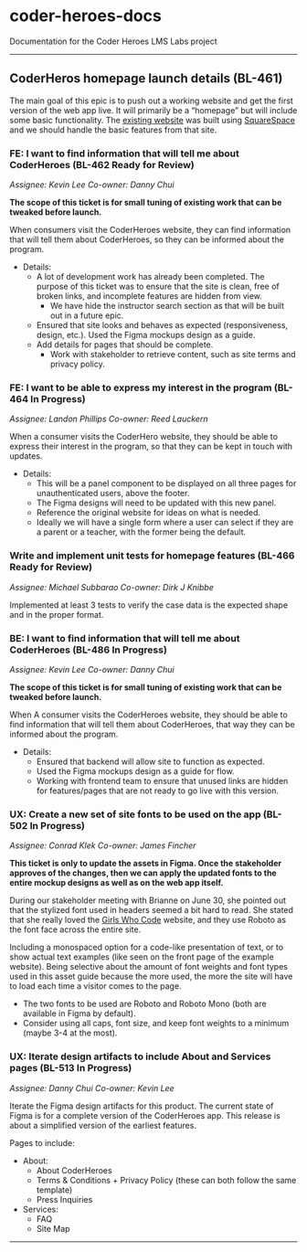 # coder-heroes-docs

Documentation for the Coder Heroes LMS Labs project

---

## CoderHeros homepage launch details (BL-461)

The main goal of this epic is to push out a working website and get the first version of the web app live. It will primarily be a “homepage” but will include some basic functionality. The [existing website](https://www.coderheroes.com/) was built using [SquareSpace](https://www.squarespace.com/) and we should handle the basic features from that site.

### FE: I want to find information that will tell me about CoderHeroes (BL-462 Ready for Review)

_Assignee: Kevin Lee_
_Co-owner: Danny Chui_

**The scope of this ticket is for small tuning of existing work that can be tweaked before launch.**

When consumers visit the CoderHeroes website, they can find information that will tell them about CoderHeroes, so they can be informed about the program.

- Details:
  - A lot of development work has already been completed. The purpose of this ticket was to ensure that the site is clean, free of broken links, and incomplete features are hidden from view.
    - We have hide the instructor search section as that will be built out in a future epic.
  - Ensured that site looks and behaves as expected (responsiveness, design, etc.). Used the Figma mockups design as a guide.
  - Add details for pages that should be complete.
    - Work with stakeholder to retrieve content, such as site terms and privacy policy.

### FE: I want to be able to express my interest in the program (BL-464 In Progress)

_Assignee: Landon Phillips_
_Co-owner: Reed Lauckern_

When a consumer visits the CoderHero website, they should be able to express their interest in the program, so that they can be kept in touch with updates.

- Details:
  - This will be a panel component to be displayed on all three pages for unauthenticated users, above the footer.
  - The Figma designs will need to be updated with this new panel.
  - Reference the original website for ideas on what is needed.
  - Ideally we will have a single form where a user can select if they are a parent or a teacher, with the former being the default.

### Write and implement unit tests for homepage features (BL-466 Ready for Review)

_Assignee: Michael Subbarao_
_Co-owner: Dirk J Knibbe_

Implemented at least 3 tests to verify the case data is the expected shape and in the proper format.

### BE: I want to find information that will tell me about CoderHeroes (BL-486 In Progress)

_Assignee: Kevin Lee_
_Co-owner: Danny Chui_

**The scope of this ticket is for small tuning of existing work that can be tweaked before launch.**

When A consumer visits the CoderHeroes website, they should be able to find information that will tell them about CoderHeroes, that way they can be informed about the program.

- Details:
  - Ensured that backend will allow site to function as expected.
  - Used the Figma mockups design as a guide for flow.
  - Working with frontend team to ensure that unused links are hidden for features/pages that are not ready to go live with this version.

### UX: Create a new set of site fonts to be used on the app (BL-502 In Progress)

_Assignee: Conrad Klek_
_Co-owner: James Fincher_

**This ticket is only to update the assets in Figma. Once the stakeholder approves of the changes, then we can apply the updated fonts to the entire mockup designs as well as on the web app itself.**

During our stakeholder meeting with Brianne on June 30, she pointed out that the stylized font used in headers seemed a bit hard to read. She stated that she really loved the [Girls Who Code](https://girlswhocode.com/) website, and they use Roboto as the font face across the entire site.

Including a monospaced option for a code-like presentation of text, or to show actual text examples (like seen on the front page of the example website). Being selective about the amount of font weights and font types used in this asset guide because the more used, the more the site will have to load each time a visitor comes to the page.

- The two fonts to be used are Roboto and Roboto Mono (both are available in Figma by default).
- Consider using all caps, font size, and keep font weights to a minimum (maybe 3-4 at the most).

### UX: Iterate design artifacts to include About and Services pages (BL-513 In Progress)

_Assignee: Danny Chui_
_Co-owner: Kevin Lee_

Iterate the Figma design artifacts for this product. The current state of Figma is for a complete version of the CoderHeroes app. This release is about a simplified version of the earliest features.

Pages to include:

- About:
  - About CoderHeroes
  - Terms & Conditions + Privacy Policy (these can both follow the same template)
  - Press Inquiries
- Services:
  - FAQ
  - Site Map

---
